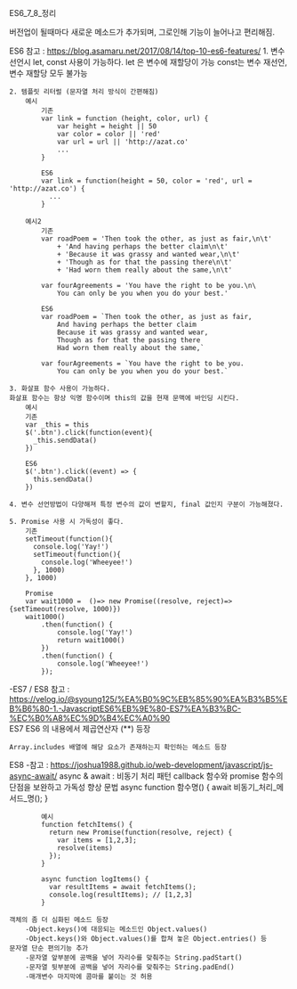 ES6_7_8_정리

버전업이 될때마다 새로운 메소드가 추가되며, 그로인해 기능이 늘어나고 편리해짐.

ES6	
	참고 : https://blog.asamaru.net/2017/08/14/top-10-es6-features/
	1. 변수 선언시 let, const 사용이 가능하다.
		let 은 변수에 재할당이 가능
		const는 변수 재선언, 변수 재할당 모두 불가능
	
	2. 템플릿 리터럴 (문자열 처리 방식이 간편해짐)
		예시
			기존
			var link = function (height, color, url) {
				var height = height || 50
				var color = color || 'red'
				var url = url || 'http://azat.co'
				...
			}
			
			ES6
			var link = function(height = 50, color = 'red', url = 'http://azat.co') {
			  ...
			}
		
		예시2
			기존
			var roadPoem = 'Then took the other, as just as fair,\n\t'
				+ 'And having perhaps the better claim\n\t'
				+ 'Because it was grassy and wanted wear,\n\t'
				+ 'Though as for that the passing there\n\t'
				+ 'Had worn them really about the same,\n\t'

			var fourAgreements = 'You have the right to be you.\n\
				You can only be you when you do your best.'
				
			ES6
			var roadPoem = `Then took the other, as just as fair,
				And having perhaps the better claim
				Because it was grassy and wanted wear,
				Though as for that the passing there
				Had worn them really about the same,`

			var fourAgreements = `You have the right to be you.
				You can only be you when you do your best.`
	
	3. 화살표 함수 사용이 가능하다.
	화살표 함수는 항상 익명 함수이며 this의 값을 현재 문맥에 바인딩 시킨다.
		예시
		기존 
		var _this = this
		$('.btn').click(function(event){
		  _this.sendData()
		})
		
		ES6
		$('.btn').click((event) => {
		  this.sendData()
		})
		
	4. 변수 선언방법이 다양해져 특정 변수의 값이 변할지, final 값인지 구분이 가능해졌다.
	
	5. Promise 사용 시 가독성이 좋다. 
		기존
		setTimeout(function(){
		  console.log('Yay!')
		  setTimeout(function(){
			console.log('Wheeyee!')
		  }, 1000)
		}, 1000)
		
		Promise
		var wait1000 =  ()=> new Promise((resolve, reject)=> {setTimeout(resolve, 1000)})
		wait1000()
			.then(function() {
				console.log('Yay!')
				return wait1000()
			})
			.then(function() {
				console.log('Wheeyee!')
			});
			

-ES7 / ES8 참고 
	: https://velog.io/@syoung125/%EA%B0%9C%EB%85%90%EA%B3%B5%EB%B6%80-1.-JavascriptES6%EB%9E%80-ES7%EA%B3%BC-%EC%B0%A8%EC%9D%B4%EC%A0%90			
ES7
	ES6 의 내용에서 	제곱연산자 (**) 등장
	
	Array.includes 배열에 해당 요소가 존재하는지 확인하는 메소드 등장
	

ES8 
	-참고 : https://joshua1988.github.io/web-development/javascript/js-async-await/
	async & await : 비동기 처리 패턴
		callback 함수와 promise 함수의 단점을 보완하고 가독성 향상
		문법 
			async function 함수명() {
			  await 비동기_처리_메서드_명();
			}
			
			예시
			function fetchItems() {
			  return new Promise(function(resolve, reject) {
				var items = [1,2,3];
				resolve(items)
			  });
			}

			async function logItems() {
			  var resultItems = await fetchItems();
			  console.log(resultItems); // [1,2,3]
			}
	
	객체의 좀 더 심화된 메소드 등장
		-Object.keys()에 대응되는 메소드인 Object.values()
		-Object.keys()와 Object.values()를 합쳐 놓은 Object.entries() 등
	문자열 단순 편의기능 추가
		-문자열 앞부분에 공백을 넣어 자리수를 맞춰주는 String.padStart()
		-문자열 뒷부분에 공백을 넣어 자리수를 맞춰주는 String.padEnd()
		-매개변수 마지막에 콤마를 붙이는 것 허용
	